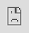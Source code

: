 ```yaml
---
layout: project
title: MyCredit
date: '2019-03-15 03:11pm'
thumbnail: /images/thumbnail-mycredit-50b3bb2ddb4621383812dd9a850ffd1d.jpg
---
```

A mobile app for Vancity members to understand and build credit, in order to better support their financial well-being. The four-week project is a hypothetical product for Vancity, and is not affiliated with the brand.

<iframe title="MyCredit Introduction Video" src="https://player.vimeo.com/video/305425536?byline=0&amp;portrait=0" style="position: absolute; top: 0px; left: 0px; width: 100%; height: 100%;" webkitallowfullscreen="true" mozallowfullscreen="true" allowfullscreen="" frameborder="0"></iframe>

## My Contribution

As the project manager, I ensured that the project's individual parts were being completed and were cohesive, and decided when to stop iterating and start polishing. As the content strategist, I wrote copy that was consistent with our three design principles: personal, clear, and hopeful. I also ensured that the credit-related content in MyCredit was beneficial and easy to understand, which I validated by conducting interviews and think-aloud testing with 9 participants.

## Problem

Despite the importance of credit scores in personal finance, an estimated 56% of Canadians have never checked their credit score and 31% don't know how to improve their score.

> "With 250,000 of them – close to half of our members – interacting with us almost entirely online or via our mobile app, we’re under pressure to deliver even more mobile and digital functionality." — Vancity 2017 Annual Report

Vancity's current website offers some credit help, but it lies 4 levels deep in navigation. Furthermore, their existing banking app has yet to provide resources for credit management.

## Solution

MyCredit is a companion app for Vancity members to manage their credit and set goals that encourage credit building, to better support their financial well-being.
